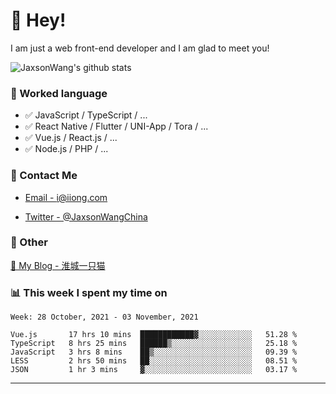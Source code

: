 # 👋 Hey!

I am just a web front-end developer and I am glad to meet you!

![JaxsonWang's github stats](https://github-readme-stats.vercel.app/api?username=JaxsonWang&&show_icons=true&&title_color=1abc9c&&icon_color=1abc9c)


### 📝 Worked language

- ✅ JavaScript / TypeScript / ...
- ✅ React Native / Flutter / UNI-App / Tora / ...
- ✅ Vue.js / React.js / ...
- ✅ Node.js / PHP / ...

### 📮 Contact Me

- [Email - i@iiong.com](mailto:i@iiong.com)

- [Twitter - @JaxsonWangChina](https://twitter.com/JaxsonWangChina)

### 🤪 Other

[📌 My Blog - 淮城一只猫](https://iiong.com)

### 📊 This week I spent my time on

<!--START_SECTION:waka-->
```text
Week: 28 October, 2021 - 03 November, 2021

Vue.js       17 hrs 10 mins  ████████████▓░░░░░░░░░░░░   51.28 % 
TypeScript   8 hrs 25 mins   ██████▒░░░░░░░░░░░░░░░░░░   25.18 % 
JavaScript   3 hrs 8 mins    ██▒░░░░░░░░░░░░░░░░░░░░░░   09.39 % 
LESS         2 hrs 50 mins   ██░░░░░░░░░░░░░░░░░░░░░░░   08.51 % 
JSON         1 hr 3 mins     ▓░░░░░░░░░░░░░░░░░░░░░░░░   03.17 % 
```
<!--END_SECTION:waka-->

---
